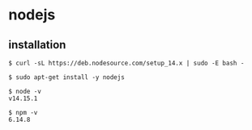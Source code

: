 # nodejs

## installation

```
$ curl -sL https://deb.nodesource.com/setup_14.x | sudo -E bash -

$ sudo apt-get install -y nodejs

$ node -v
v14.15.1

$ npm -v
6.14.8
```
